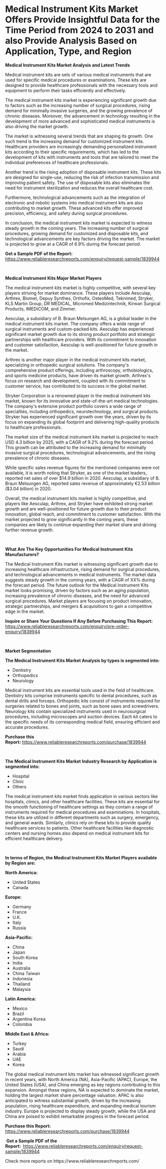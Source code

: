 <p><h1>Medical Instrument Kits Market Offers Provide Insightful Data for the Time Period from 2024 to 2031 and also Provide Analysis Based on Application, Type, and Region</h1></p><p><strong>Medical Instrument Kits Market Analysis and Latest Trends</strong></p>
<p><p>Medical instrument kits are sets of various medical instruments that are used for specific medical procedures or examinations. These kits are designed to provide healthcare professionals with the necessary tools and equipment to perform their tasks efficiently and effectively.</p><p>The medical instrument kits market is experiencing significant growth due to factors such as the increasing number of surgical procedures, rising demand for minimally invasive surgeries, and the growing prevalence of chronic diseases. Moreover, the advancement in technology resulting in the development of more advanced and sophisticated medical instruments is also driving the market growth.</p><p>The market is witnessing several trends that are shaping its growth. One such trend is the increasing demand for customized instrument kits. Healthcare providers are increasingly demanding personalized instrument kits according to their specific requirements, which has led to the development of kits with instruments and tools that are tailored to meet the individual preferences of healthcare professionals.</p><p>Another trend is the rising adoption of disposable instrument kits. These kits are designed for single-use, reducing the risk of infection transmission and improving patient safety. The use of disposable kits also eliminates the need for instrument sterilization and reduces the overall healthcare cost.</p><p>Furthermore, technological advancements such as the integration of electronic and robotic systems into medical instrument kits are also contributing to market growth. These advanced kits offer improved precision, efficiency, and safety during surgical procedures.</p><p>In conclusion, the medical instrument kits market is expected to witness steady growth in the coming years. The increasing number of surgical procedures, growing demand for customized and disposable kits, and technological advancements are key factors driving the market. The market is projected to grow at a CAGR of 6.9% during the forecast period.</p></p>
<p><strong>Get a Sample PDF of the Report:&nbsp;</strong> <a href="https://www.reliableresearchreports.com/enquiry/request-sample/1839944">https://www.reliableresearchreports.com/enquiry/request-sample/1839944</a></p>
<p>&nbsp;</p>
<p><strong>Medical Instrument Kits Major Market Players</strong></p>
<p><p>The medical instrument kits market is highly competitive, with several key players striving for market dominance. These players include Aesculap, Arthrex, Biomet, Depuy Synthes, Orthofix, OsteoMed, Teknimed, Stryker, KLS Martin Group, DR MEDICAL, Micromed Medizintechnik, Kirwan Surgical Products, IMEDICOM, and Zimmer.</p><p>Aesculap, a subsidiary of B. Braun Melsungen AG, is a global leader in the medical instrument kits market. The company offers a wide range of surgical instruments and custom-packed kits. Aesculap has experienced significant market growth due to its strong product portfolio and strategic partnerships with healthcare providers. With its commitment to innovation and customer satisfaction, Aesculap is well-positioned for future growth in the market.</p><p>Arthrex is another major player in the medical instrument kits market, specializing in orthopedic surgical solutions. The company's comprehensive product offerings, including arthroscopy, orthobiologics, and sports medicine products, have driven its market growth. Arthrex's focus on research and development, coupled with its commitment to customer service, has contributed to its success in the global market.</p><p>Stryker Corporation is a renowned player in the medical instrument kits market, known for its innovative and state-of-the-art medical technologies. The company's extensive product portfolio covers a wide range of specialties, including orthopedics, neurotechnology, and surgical products. Stryker has experienced significant growth over the years, driven by its focus on expanding its global footprint and delivering high-quality products to healthcare professionals.</p><p>The market size of the medical instrument kits market is projected to reach USD 4.3 billion by 2025, with a CAGR of 9.2% during the forecast period. This growth can be attributed to the increasing demand for minimally invasive surgical procedures, technological advancements, and the rising prevalence of chronic diseases.</p><p>While specific sales revenue figures for the mentioned companies were not available, it is worth noting that Stryker, as one of the market leaders, reported net sales of over $14.9 billion in 2020. Aesculap, a subsidiary of B. Braun Melsungen AG, reported sales revenue of approximately €2.53 billion ($3.04 billion) in 2020.</p><p>Overall, the medical instrument kits market is highly competitive, and players like Aesculap, Arthrex, and Stryker have exhibited strong market growth and are well-positioned for future growth due to their product innovation, global reach, and commitment to customer satisfaction. With the market projected to grow significantly in the coming years, these companies are likely to continue expanding their market share and driving further revenue growth.</p></p>
<p>&nbsp;</p>
<p><strong>What Are The Key Opportunities For Medical Instrument Kits Manufacturers?</strong></p>
<p><p>The Medical Instrument Kits market is witnessing significant growth due to increasing healthcare infrastructure, rising demand for surgical procedures, and technological advancements in medical instruments. The market data suggests steady growth in the coming years, with a CAGR of XX% during the forecast period. The future outlook for the Medical Instrument Kits market looks promising, driven by factors such as an aging population, increasing prevalence of chronic diseases, and the need for advanced surgical procedures. Market players are focusing on product innovation, strategic partnerships, and mergers & acquisitions to gain a competitive edge in the market.</p></p>
<p><strong>Inquire or Share Your Questions If Any Before Purchasing This Report:</strong> <a href="https://www.reliableresearchreports.com/enquiry/pre-order-enquiry/1839944">https://www.reliableresearchreports.com/enquiry/pre-order-enquiry/1839944</a></p>
<p>&nbsp;</p>
<p><strong>Market Segmentation</strong></p>
<p><strong>The Medical Instrument Kits Market Analysis by types is segmented into:</strong></p>
<p><ul><li>Dentistry</li><li>Orthopedics</li><li>Neurology</li></ul></p>
<p><p>Medical instrument kits are essential tools used in the field of healthcare. Dentistry kits comprise instruments specific to dental procedures, such as dental drills and forceps. Orthopedic kits consist of instruments required for surgeries related to bones and joints, such as bone saws and screwdrivers. Neurology kits contain specialized instruments used in neurosurgical procedures, including microscopes and suction devices. Each kit caters to the specific needs of its corresponding medical field, ensuring efficient and accurate procedures.</p></p>
<p><strong>Purchase this Report:&nbsp;</strong><a href="https://www.reliableresearchreports.com/purchase/1839944">https://www.reliableresearchreports.com/purchase/1839944</a></p>
<p>&nbsp;</p>
<p><strong>The Medical Instrument Kits Market Industry Research by Application is segmented into:</strong></p>
<p><ul><li>Hospital</li><li>Clinic</li><li>Others</li></ul></p>
<p><p>The medical instrument kits market finds application in various sectors like hospitals, clinics, and other healthcare facilities. These kits are essential for the smooth functioning of healthcare settings as they contain a range of instruments required for medical procedures and examinations. In hospitals, these kits are utilized in different departments such as surgery, emergency, and general wards. Similarly, clinics rely on these kits to provide quality healthcare services to patients. Other healthcare facilities like diagnostic centers and nursing homes also depend on medical instrument kits for efficient healthcare delivery.</p></p>
<p>&nbsp;</p>
<p><strong>In terms of Region, the Medical Instrument Kits Market Players available by Region are:</strong></p>
<p>
    <p> <strong> North America: </strong>
        <ul>
            <li>United States</li>
            <li>Canada</li>
        </ul>
        </p> 
    <p> <strong> Europe: </strong>
        <ul>
            <li>Germany</li>
            <li>France</li>
            <li>U.K.</li>
            <li>Italy</li>
            <li>Russia</li>
        </ul>
        </p> 
    <p> <strong> Asia-Pacific: </strong>
        <ul>
            <li>China</li>
            <li>Japan</li>
            <li>South Korea</li>
            <li>India</li>
            <li>Australia</li>
            <li>China Taiwan</li>
            <li>Indonesia</li>
            <li>Thailand</li>
            <li>Malaysia</li>
        </ul>
        </p> 
    <p> <strong> Latin America: </strong>
        <ul>
            <li>Mexico</li>
            <li>Brazil</li>
            <li>Argentina Korea</li>
            <li>Colombia</li>
        </ul>
        </p> 
    <p> <strong> Middle East & Africa: </strong>
        <ul>
            <li>Turkey</li>
            <li>Saudi</li>
            <li>Arabia</li>
            <li>UAE</li>
            <li>Korea</li>
        </ul>
    </p>
    </p>
<p><p>The global medical instrument kits market has witnessed significant growth in recent years, with North America (NA), Asia-Pacific (APAC), Europe, the United States (USA), and China emerging as key regions contributing to this expansion. Amongst these regions, NA is expected to dominate the market, holding the largest market share percentage valuation. APAC is also anticipated to witness substantial growth, driven by the increasing population, rising healthcare expenditure, and expanding medical tourism industry. Europe is projected to display steady growth, while the USA and China are poised to exhibit remarkable progress in the forecast period.</p></p>
<p><strong>Purchase this Report: </strong><a href="https://www.reliableresearchreports.com/purchase/1839944">https://www.reliableresearchreports.com/purchase/1839944</a></p>
<p>&nbsp;<strong>Get a Sample PDF of the Report:&nbsp;&nbsp;</strong><a href="https://www.reliableresearchreports.com/enquiry/request-sample/1839944">https://www.reliableresearchreports.com/enquiry/request-sample/1839944</a></p>
<p><strong></strong></p>
<p>Check more reports on https://www.reliableresearchreports.com/</p>